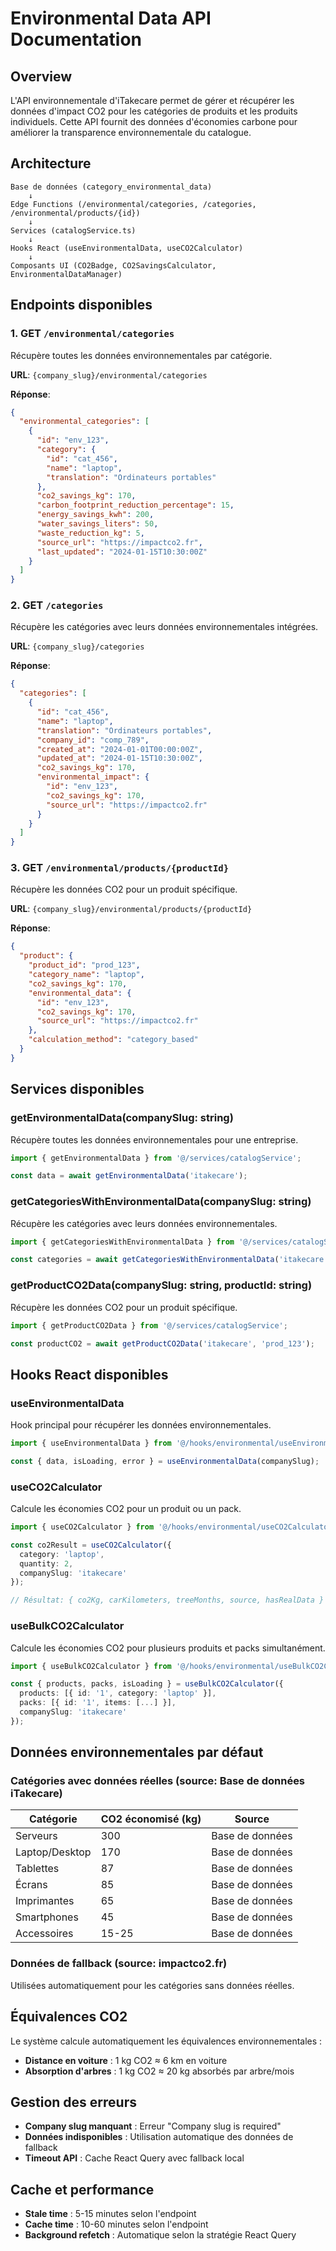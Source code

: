 # Environmental Data API Documentation

## Overview

L'API environnementale d'iTakecare permet de gérer et récupérer les données d'impact CO2 pour les catégories de produits et les produits individuels. Cette API fournit des données d'économies carbone pour améliorer la transparence environnementale du catalogue.

## Architecture

```
Base de données (category_environmental_data)
    ↓
Edge Functions (/environmental/categories, /categories, /environmental/products/{id})  
    ↓
Services (catalogService.ts)
    ↓
Hooks React (useEnvironmentalData, useCO2Calculator)
    ↓
Composants UI (CO2Badge, CO2SavingsCalculator, EnvironmentalDataManager)
```

## Endpoints disponibles

### 1. GET `/environmental/categories`
Récupère toutes les données environnementales par catégorie.

**URL**: `{company_slug}/environmental/categories`

**Réponse**:
```json
{
  "environmental_categories": [
    {
      "id": "env_123",
      "category": {
        "id": "cat_456", 
        "name": "laptop",
        "translation": "Ordinateurs portables"
      },
      "co2_savings_kg": 170,
      "carbon_footprint_reduction_percentage": 15,
      "energy_savings_kwh": 200,
      "water_savings_liters": 50,
      "waste_reduction_kg": 5,
      "source_url": "https://impactco2.fr",
      "last_updated": "2024-01-15T10:30:00Z"
    }
  ]
}
```

### 2. GET `/categories`  
Récupère les catégories avec leurs données environnementales intégrées.

**URL**: `{company_slug}/categories`

**Réponse**:
```json
{
  "categories": [
    {
      "id": "cat_456",
      "name": "laptop", 
      "translation": "Ordinateurs portables",
      "company_id": "comp_789",
      "created_at": "2024-01-01T00:00:00Z",
      "updated_at": "2024-01-15T10:30:00Z",
      "co2_savings_kg": 170,
      "environmental_impact": {
        "id": "env_123",
        "co2_savings_kg": 170,
        "source_url": "https://impactco2.fr"
      }
    }
  ]
}
```

### 3. GET `/environmental/products/{productId}`
Récupère les données CO2 pour un produit spécifique.

**URL**: `{company_slug}/environmental/products/{productId}`

**Réponse**:
```json
{
  "product": {
    "product_id": "prod_123",
    "category_name": "laptop", 
    "co2_savings_kg": 170,
    "environmental_data": {
      "id": "env_123",
      "co2_savings_kg": 170,
      "source_url": "https://impactco2.fr"
    },
    "calculation_method": "category_based"
  }
}
```

## Services disponibles

### getEnvironmentalData(companySlug: string)
Récupère toutes les données environnementales pour une entreprise.

```typescript
import { getEnvironmentalData } from '@/services/catalogService';

const data = await getEnvironmentalData('itakecare');
```

### getCategoriesWithEnvironmentalData(companySlug: string) 
Récupère les catégories avec leurs données environnementales.

```typescript  
import { getCategoriesWithEnvironmentalData } from '@/services/catalogService';

const categories = await getCategoriesWithEnvironmentalData('itakecare');
```

### getProductCO2Data(companySlug: string, productId: string)
Récupère les données CO2 pour un produit spécifique.

```typescript
import { getProductCO2Data } from '@/services/catalogService';

const productCO2 = await getProductCO2Data('itakecare', 'prod_123');
```

## Hooks React disponibles

### useEnvironmentalData
Hook principal pour récupérer les données environnementales.

```typescript
import { useEnvironmentalData } from '@/hooks/environmental/useEnvironmentalData';

const { data, isLoading, error } = useEnvironmentalData(companySlug);
```

### useCO2Calculator  
Calcule les économies CO2 pour un produit ou un pack.

```typescript
import { useCO2Calculator } from '@/hooks/environmental/useCO2Calculator';

const co2Result = useCO2Calculator({
  category: 'laptop',
  quantity: 2,
  companySlug: 'itakecare'
});

// Résultat: { co2Kg, carKilometers, treeMonths, source, hasRealData }
```

### useBulkCO2Calculator
Calcule les économies CO2 pour plusieurs produits et packs simultanément.

```typescript
import { useBulkCO2Calculator } from '@/hooks/environmental/useBulkCO2Calculator';

const { products, packs, isLoading } = useBulkCO2Calculator({
  products: [{ id: '1', category: 'laptop' }],
  packs: [{ id: '1', items: [...] }],
  companySlug: 'itakecare'
});
```

## Données environnementales par défaut

### Catégories avec données réelles (source: Base de données iTakecare)
| Catégorie | CO2 économisé (kg) | Source |
|-----------|-------------------|---------|
| Serveurs | 300 | Base de données |
| Laptop/Desktop | 170 | Base de données |  
| Tablettes | 87 | Base de données |
| Écrans | 85 | Base de données |
| Imprimantes | 65 | Base de données |
| Smartphones | 45 | Base de données |
| Accessoires | 15-25 | Base de données |

### Données de fallback (source: impactco2.fr)
Utilisées automatiquement pour les catégories sans données réelles.

## Équivalences CO2

Le système calcule automatiquement les équivalences environnementales :

- **Distance en voiture** : 1 kg CO2 ≈ 6 km en voiture
- **Absorption d'arbres** : 1 kg CO2 ≈ 20 kg absorbés par arbre/mois

## Gestion des erreurs

- **Company slug manquant** : Erreur "Company slug is required"
- **Données indisponibles** : Utilisation automatique des données de fallback
- **Timeout API** : Cache React Query avec fallback local

## Cache et performance

- **Stale time** : 5-15 minutes selon l'endpoint
- **Cache time** : 10-60 minutes selon l'endpoint  
- **Background refetch** : Automatique selon la stratégie React Query